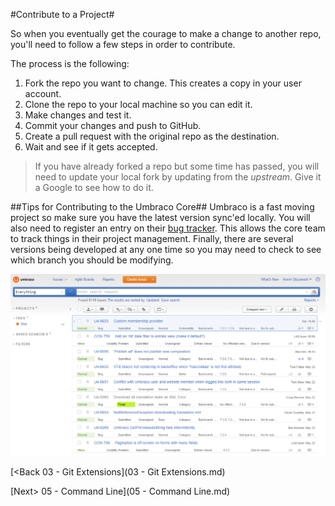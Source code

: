 #Contribute to a Project#

So when you eventually get the courage to make a change to another repo, you'll need to follow a few steps in order to contribute.

The process is the following:

1. Fork the repo you want to change.  This creates a copy in your user account.
2. Clone the repo to your local machine so you can edit it.
3. Make changes and test it.
4. Commit your changes and push to GitHub.
5. Create a pull request with the original repo as the destination.
6. Wait and see if it gets accepted.

>If you have already forked a repo but some time has passed, you will need to update your local fork by updating from the *upstream*.  Give it a Google to see how to do it.

##Tips for Contributing to the Umbraco Core##
Umbraco is a fast moving project so make sure you have the latest version sync'ed locally.  You will also need to register an entry on their [bug tracker](http://issues.umbraco.org).  This allows the core team to track things in their project management.  Finally, there are several versions being developed at any one time so you may need to check to see which branch you should be modifying.

![issues.png](assets/issues.png)

[<Back 03 - Git Extensions](03 - Git Extensions.md)

[Next> 05 - Command Line](05 - Command Line.md)